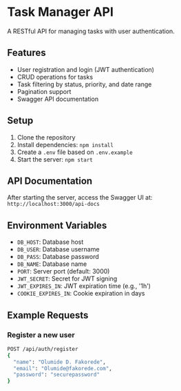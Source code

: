 # Task Manager API

A RESTful API for managing tasks with user authentication.

## Features

- User registration and login (JWT authentication)
- CRUD operations for tasks
- Task filtering by status, priority, and date range
- Pagination support
- Swagger API documentation

## Setup

1. Clone the repository
2. Install dependencies: `npm install`
3. Create a `.env` file based on `.env.example`
4. Start the server: `npm start`

## API Documentation

After starting the server, access the Swagger UI at:  
`http://localhost:3000/api-docs`

## Environment Variables

- `DB_HOST`: Database host
- `DB_USER`: Database username
- `DB_PASS`: Database password
- `DB_NAME`: Database name
- `PORT`: Server port (default: 3000)
- `JWT_SECRET`: Secret for JWT signing
- `JWT_EXPIRES_IN`: JWT expiration time (e.g., '1h')
- `COOKIE_EXPIRES_IN`: Cookie expiration in days

## Example Requests

### Register a new user
```bash
POST /api/auth/register
{
  "name": "Olumide D. Fakorede",
  "email": "Olumide@fakorede.com",
  "password": "securepassword"
}